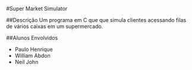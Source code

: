 #Super Market Simulator

##Descrição
Um programa em C que que simula clientes acessando filas de vários caixas em um supermercado.

##Alunos Envolvidos
* Paulo Henrique
* William Abdon
* Neil John

